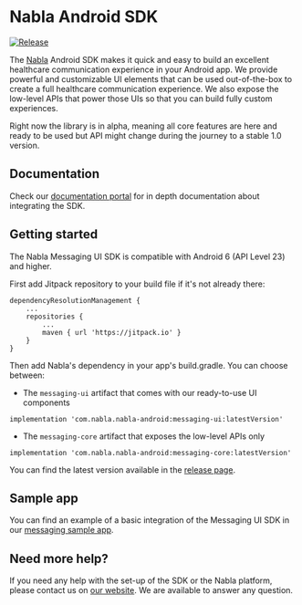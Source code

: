 #  Nabla Android SDK
[![Release](https://jitpack.io/v/nabla/nabla-android.svg)](https://jitpack.io/#Nabla/nabla-android)

The [Nabla](https://www.nabla.com/) Android SDK makes it quick and easy to build an excellent healthcare communication experience in your Android app. We provide powerful and customizable UI elements that can be used out-of-the-box to create a full healthcare communication experience. We also expose the low-level APIs that power those UIs so that you can build fully custom experiences.

Right now the library is in alpha, meaning all core features are here and ready to be used but API might change during the journey to a stable 1.0 version.

## Documentation

Check our [documentation portal](https://docs.nabla.com/docs/concepts-android) for in depth documentation about integrating the SDK.

## Getting started

The Nabla Messaging UI SDK is compatible with Android 6 (API Level 23) and higher.

First add Jitpack repository to your build file if it's not already there:
```
dependencyResolutionManagement {
    ...
    repositories {
        ...
        maven { url 'https://jitpack.io' }
    }
}
```
Then add Nabla's dependency in your app's build.gradle. You can choose between:

- The `messaging-ui` artifact that comes with our ready-to-use UI components

```
implementation 'com.nabla.nabla-android:messaging-ui:latestVersion'
```

- The `messaging-core` artifact that exposes the low-level APIs only

```
implementation 'com.nabla.nabla-android:messaging-core:latestVersion'
```


You can find the latest version available in the [release page](https://github.com/nabla/nabla-android/releases).

## Sample app

You can find an example of a basic integration of the Messaging UI SDK in our [messaging sample app](https://github.com/nabla/nabla-android/tree/main/messaging-sample-app).

## Need more help?

If you need any help with the set-up of the SDK or the Nabla platform, please contact us on [our website](https://nabla.com). We are available to answer any question.
